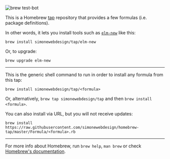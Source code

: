 ![brew test-bot](https://github.com/simonewebdesign/homebrew-tap/workflows/brew%20test-bot/badge.svg)

This is a Homebrew [tap](https://github.com/Homebrew/brew/blob/master/docs/How-to-Create-and-Maintain-a-Tap.md) repository that provides a few formulas (i.e. package definitions).

In other words, it lets you install tools such as [`elm-new`](https://github.com/simonewebdesign/elm-new) like this:

    brew install simonewebdesign/tap/elm-new

Or, to upgrade:

    brew upgrade elm-new

---

This is the generic shell command to run in order to install any formula from this tap:

    brew install simonewebdesign/tap/<formula>

Or, alternatively, `brew tap simonewebdesign/tap` and then `brew install <formula>`.

You can also install via URL, but you will not receive updates:

    brew install https://raw.githubusercontent.com/simonewebdesign/homebrew-tap/master/Formula/<formula>.rb

---

For more info about Homebrew, run `brew help`, `man brew` or check [Homebrew's documentation](https://docs.brew.sh).
